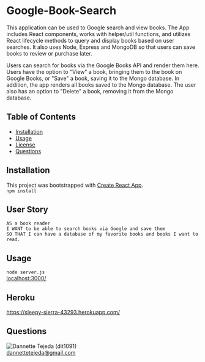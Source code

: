# Google-Book-Search

This application can be used to Google search and view books. The App includes React components, works with helper/util functions, and utilizes React lifecycle methods to query and display books based on user searches. It also uses Node, Express and MongoDB so that users can save books to review or purchase later.

Users can search for books via the Google Books API and render them here. Users have the option to "View" a book, bringing them to the book on Google Books, or "Save" a book, saving it to the Mongo database. In addition, the app renders all books saved to the Mongo database. The user also has an option to "Delete" a book, removing it from the Mongo database.

## Table of Contents 
* [Installation](#installation) 
* [Usage](#usage) 
* [License](#license) 
* [Questions](#questions) 


## Installation 
 This project was bootstrapped with [Create React App](https://github.com/facebook/create-react-app).
 \
 `npm install`

## User Story
`AS a book reader`
\
`I WANT to be able to search books via Google and save them`
\
`SO THAT I can have a database of my favorite books and books I want to read.`

## Usage 
 `node server.js`
 \
 [localhost:3000/](https://http://localhost:3000/)
 
 ## Heroku
 https://sleepy-sierra-43293.herokuapp.com/


## Questions 
![Dannette Tejeda](https://i.ibb.co/pK5PBgc/Icon.png) (dit1091)  
[dannettetejeda@gmail.com](mailto:dannettetejeda@gmail.com)
